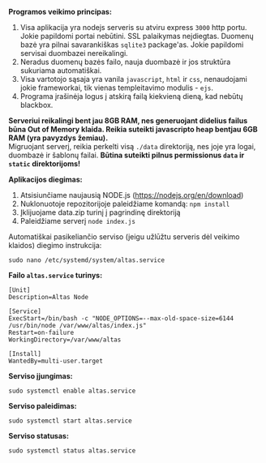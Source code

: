 **Programos veikimo principas:**
1. Visa aplikacija yra nodejs serveris su atviru express `3000` http portu. Jokie papildomi portai nebūtini. SSL palaikymas neįdiegtas. Duomenų bazė yra pilnai savarankiškas `sqlite3` package'as. Jokie papildomi servisai duombazei nereikalingi.
2. Neradus duomenų bazės failo, nauja duombazė ir jos struktūra sukuriama automatiškai.
3. Visa vartotojo sąsaja yra vanila `javascript`, `html` ir `css`, nenaudojami jokie frameworkai, tik vienas templeitavimo modulis - `ejs`.
4. Programa įrašinėja logus į atskirą failą kiekvieną dieną, kad nebūtų blackbox.

**Serveriui reikalingi bent jau 8GB RAM, nes generuojant didelius failus būna Out of Memory klaida. Reikia suteikti javascripto heap bentjau 6GB RAM (yra pavyzdys žemiau).**  
Migruojant serverį, reikia perkelti visą `./data` direktoriją, nes joje yra logai, duombazė ir šablonų failai. 
**Būtina suteikti pilnus permissionus `data` ir `static` direktorijoms!**

**Aplikacijos diegimas:**
1. Atsisiunčiame naujausią NODE.js (https://nodejs.org/en/download)
2. Nuklonuotoje repozitorijoje paleidžiame komandą: `npm install`
3. Įklijuojame data.zip turinį į pagrindinę direktoriją
4. Paleidžiame serverį `node index.js`

Automatiškai pasikeliančio serviso (jeigu užlūžtu serveris dėl veikimo klaidos) diegimo instrukcija:

```sudo nano /etc/systemd/system/altas.service```

**Failo `altas.service` turinys:**

```
[Unit]
Description=Altas Node

[Service]
ExecStart=/bin/bash -c "NODE_OPTIONS=--max-old-space-size=6144 /usr/bin/node /var/www/altas/index.js"
Restart=on-failure
WorkingDirectory=/var/www/altas

[Install]
WantedBy=multi-user.target
```

**Serviso įjungimas:**
```
sudo systemctl enable altas.service
```

**Serviso paleidimas:**
```
sudo systemctl start altas.service
```

**Serviso statusas:**
```
sudo systemctl status altas.service
```
